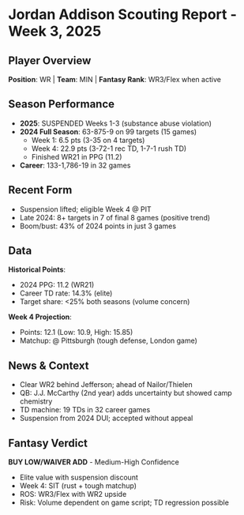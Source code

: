 # Jordan Addison Scouting Report - Week 3, 2025

## Player Overview
**Position**: WR | **Team**: MIN | **Fantasy Rank**: WR3/Flex when active

## Season Performance
- **2025**: SUSPENDED Weeks 1-3 (substance abuse violation)
- **2024 Full Season**: 63-875-9 on 99 targets (15 games)
  - Week 1: 6.5 pts (3-35 on 4 targets)
  - Week 4: 22.9 pts (3-72-1 rec TD, 1-7-1 rush TD)
  - Finished WR21 in PPG (11.2)
- **Career**: 133-1,786-19 in 32 games

## Recent Form
- Suspension lifted; eligible Week 4 @ PIT
- Late 2024: 8+ targets in 7 of final 8 games (positive trend)
- Boom/bust: 43% of 2024 points in just 3 games

## Data
**Historical Points**:
- 2024 PPG: 11.2 (WR21)
- Career TD rate: 14.3% (elite)
- Target share: <25% both seasons (volume concern)

**Week 4 Projection**:
- Points: 12.1 (Low: 10.9, High: 15.85)
- Matchup: @ Pittsburgh (tough defense, London game)

## News & Context
- Clear WR2 behind Jefferson; ahead of Nailor/Thielen
- QB: J.J. McCarthy (2nd year) adds uncertainty but showed camp chemistry
- TD machine: 19 TDs in 32 career games
- Suspension from 2024 DUI; accepted without appeal

## Fantasy Verdict
**BUY LOW/WAIVER ADD** - Medium-High Confidence
- Elite value with suspension discount
- Week 4: SIT (rust + tough matchup)
- ROS: WR3/Flex with WR2 upside
- Risk: Volume dependent on game script; TD regression possible